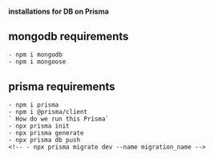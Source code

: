 #### installations for DB on Prisma 
## mongodb requirements
    - npm i mongodb
    - npm i mongoose
## prisma requirements 
    - npm i prisma
    - npm i @prisma/client
    ` How do we run this Prisma`
    - npx prisma init
    - npx prisma generate 
    - npx prisma db push
    <!-- - npx prisma migrate dev --name migration_name -->